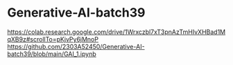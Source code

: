 # Generative-AI-batch39
https://colab.research.google.com/drive/1Wrxczbl7xT3pnAzTmHIvXHBad1MqXB9z#scrollTo=pKjvPy6jMnoP
https://github.com/2303A52450/Generative-AI-batch39/blob/main/GAI_1.ipynb

